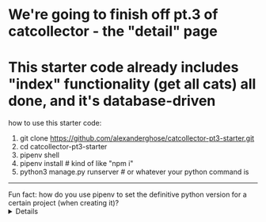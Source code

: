 # We're going to finish off pt.3 of catcollector - the "detail" page
# This starter code already includes "index" functionality (get all cats) all done, and it's database-driven

how to use this starter code:

1. git clone https://github.com/alexanderghose/catcollector-pt3-starter.git
2. cd catcollector-pt3-starter
3. pipenv shell
4. pipenv install                      # kind of like "npm i"
5. python3 manage.py runserver         # or whatever your python command is

<hr>

<div height="100"></div>
<summary>Fun fact: how do you use pipenv to set the definitive python version for a certain project (when creating it)?
  <details>
    pipenv install --python 3.10
  </details>
</summary>
